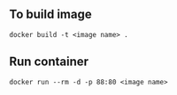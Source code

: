 ## To build image
`docker build -t <image name> .`

## Run container
`docker run --rm -d -p 88:80 <image name>`
